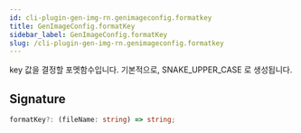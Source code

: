 ```yaml
---
id: cli-plugin-gen-img-rn.genimageconfig.formatkey
title: GenImageConfig.formatKey
sidebar_label: GenImageConfig.formatKey
slug: /cli-plugin-gen-img-rn.genimageconfig.formatkey
---
```






key 값을 결정할 포멧함수입니다. 기본적으로, SNAKE_UPPER_CASE 로 생성됩니다.

## Signature

```typescript
formatKey?: (fileName: string) => string;
```
